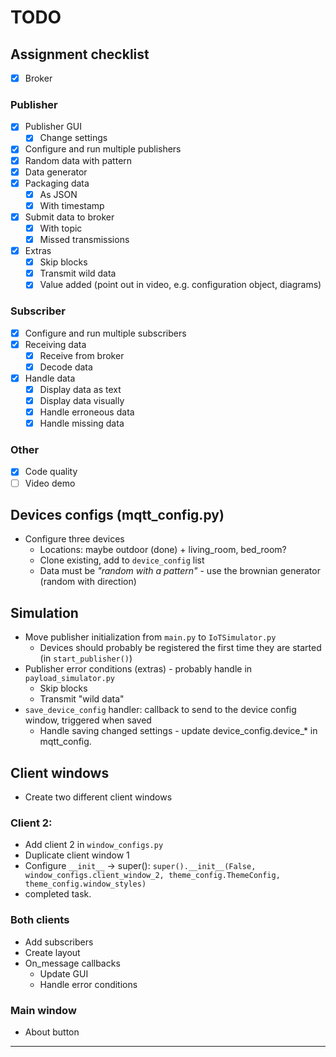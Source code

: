 # TODO

## Assignment checklist

- [x] Broker

### Publisher

- [x] Publisher GUI
  - [x] Change settings
- [x] Configure and run multiple publishers
- [x] Random data with pattern
- [x] Data generator
- [x] Packaging data
  - [x] As JSON
  - [x] With timestamp
- [x] Submit data to broker
  - [x] With topic
  - [x] Missed transmissions
- [x] Extras
  - [x] Skip blocks
  - [x] Transmit wild data
  - [x] Value added (point out in video, e.g. configuration object, diagrams)

### Subscriber

- [x] Configure and run multiple subscribers
- [x] Receiving data
  - [x] Receive from broker
  - [x] Decode data
- [x] Handle data
  - [x] Display data as text
  - [x] Display data visually
  - [x] Handle erroneous data
  - [x] Handle missing data

### Other

- [x] Code quality
- [ ] Video demo

## Devices configs (mqtt_config.py)

- Configure three devices
  - Locations: maybe outdoor (done) + living_room, bed_room?
  - Clone existing, add to `device_config` list
  - Data must be _"random with a pattern"_ - use the brownian generator (random with direction)

## Simulation

- Move publisher initialization from `main.py` to `IoTSimulator.py`
  - Devices should probably be registered the first time they are started (in `start_publisher()`)
- Publisher error conditions (extras) - probably handle in `payload_simulator.py`
  - Skip blocks
  - Transmit "wild data"
- `save_device_config` handler: callback to send to the device config window, triggered when saved
  - Handle saving changed settings - update device_config.device\_\* in mqtt_config.

## Client windows

- Create two different client windows

### Client 2:

- Add client 2 in `window_configs.py`
- Duplicate client window 1
- Configure `__init__` -> super(): `super().__init__(False, window_configs.client_window_2, theme_config.ThemeConfig, theme_config.window_styles)`
- completed task.

### Both clients

- Add subscribers
- Create layout
- On_message callbacks
  - Update GUI
  - Handle error conditions

### Main window

- About button

---
